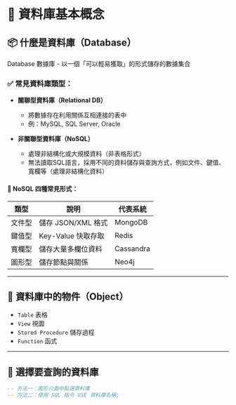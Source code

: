 # 📖 資料庫基本概念

## 📦 什麼是資料庫（Database）
Database 數據庫 - 以一個「可以輕易獲取」的形式儲存的數據集合 

### ✅ 常見資料庫類型：

- **關聯型資料庫（Relational DB）**
  - 將數據存在利用關係互相連接的表中
  - 例：MySQL, SQL Server, Oracle

- **非關聯型資料庫（NoSQL）**
  - 處理非結構化或大規模資料（非表格形式）
  - 無法讀取SQL語言，採用不同的資料儲存與查詢方式，例如文件、鍵值、寬欄等（處理非結構化資料）

#### 📂 NoSQL 四種常見形式：
| 類型 | 說明 | 代表系統 |
|------|------|----------|
| 文件型 | 儲存 JSON/XML 格式 | MongoDB |
| 鍵值型 | Key-Value 快取存取 | Redis |
| 寬欄型 | 儲存大量多欄位資料 | Cassandra |
| 圖形型 | 儲存節點與關係 | Neo4j |

---

## 📌 資料庫中的物件（Object）
- `Table` 表格
- `View` 視圖
- `Stored Procedure` 儲存過程
- `Function` 函式

---

## 🔄 選擇要查詢的資料庫

```sql
-- 方法一：圖形介面中點選資料庫
-- 方法二：使用 SQL 指令 USE 資料庫名稱;
